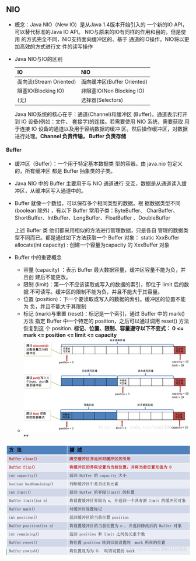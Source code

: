 ## NIO

+ 概念：Java NIO（New IO）是从Java 1.4版本开始引入的 一个新的IO API，可以替代标准的Java IO API。 NIO与原来的IO有同样的作用和目的，但是使用 的方式完全不同，NIO支持面向缓冲区的、基于 通道的IO操作。NIO将以更加高效的方式进行文 件的读写操作

+ Java NIO与IO的区别

  | IO                      | NIO                         |
  | ----------------------- | --------------------------- |
  | 面向流(Stream Oriented) | 面向缓冲区(Buffer Oriented) |
  | 阻塞IO(Blocking IO)     | 非阻塞IO(Non Blocking IO)   |
  | (无)                    | 选择器(Selectors)           |

  Java NIO系统的核心在于：通道(Channel)和缓冲区 (Buffer)。通道表示打开到 IO 设备(例如：文件、 套接字)的连接。若需要使用 NIO 系统，需要获取 用于连接 IO 设备的通道以及用于容纳数据的缓冲 区。然后操作缓冲区，对数据进行处理。**Channel 负责传输， Buffer 负责存储**

#### Buffer

+ 缓冲区（Buffer）：一个用于特定基本数据类 型的容器。由 java.nio 包定义的，所有缓冲区 都是 Buffer 抽象类的子类。
+  Java NIO 中的 Buffer 主要用于与 NIO 通道进行 交互，数据是从通道读入缓冲区，从缓冲区写入通道中的。

+ Buffer 就像一个数组，可以保存多个相同类型的数据。根 据数据类型不同(boolean 除外) ，有以下 Buffer 常用子类：ByteBuffer、 CharBuffer、 ShortBuffer、IntBuffer、LongBuffer、FloatBuffer 、DoubleBuffer 

  上述 Buffer 类 他们都采用相似的方法进行管理数据，只是各自 管理的数据类型不同而已。都是通过如下方法获取一个 Buffer 对象：
  static XxxBuffer allocate(int capacity) : 创建一个容量为capacity 的 XxxBuffer 对象

+ Buffer 中的重要概念
  + 容量 (capacity) ：表示 Buffer 最大数据容量，缓冲区容量不能为负，并且创 建后不能更改。 
  + 限制 (limit)：第一个不应该读取或写入的数据的索引，即位于 limit 后的数据 不可读写。缓冲区的限制不能为负，并且不能大于其容量。
  +  位置 (position)：下一个要读取或写入的数据的索引。缓冲区的位置不能为 负，并且不能大于其限制 
  + 标记 (mark)与重置 (reset)：标记是一个索引，通过 Buffer 中的 mark() 方法 指定 Buffer 中一个特定的 position，之后可以通过调用 reset() 方法恢复到这 个 position.
    **标记、位置、限制、容量遵守以下不变式： 0 <= mark <= position <= limit <= capacity**
  + ![20170306220636876](20170306220636876.png)**

![20170306220756805](20170306220756805.png)